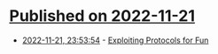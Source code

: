 # [Published on 2022-11-21](index.md)

* [2022-11-21, 23:53:54](https://lobste.rs/s/6mmlki/exploiting_protocols_for_fun) - [Exploiting Protocols for Fun](https://matt-rickard.com/exploiting-protocols-for-fun)

